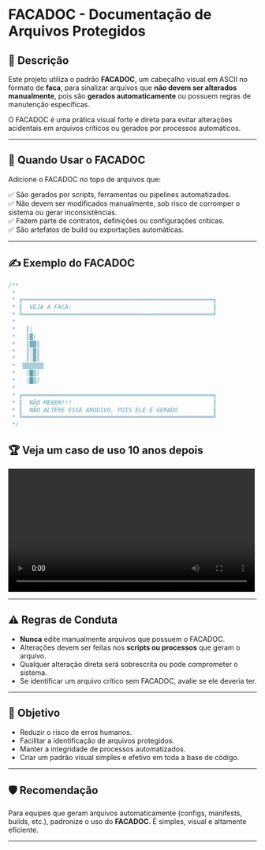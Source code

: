 
# FACADOC - Documentação de Arquivos Protegidos

## 📄 Descrição

Este projeto utiliza o padrão **FACADOC**, um cabeçalho visual em ASCII no formato de **faca**, para sinalizar arquivos que **não devem ser alterados manualmente**, pois são **gerados automaticamente** ou possuem regras de manutenção específicas.

O FACADOC é uma prática visual forte e direta para evitar alterações acidentais em arquivos críticos ou gerados por processos automáticos.

---

## 🔧 Quando Usar o FACADOC

Adicione o FACADOC no topo de arquivos que:

✅ São gerados por scripts, ferramentas ou pipelines automatizados.  
✅ Não devem ser modificados manualmente, sob risco de corromper o sistema ou gerar inconsistências.  
✅ Fazem parte de contratos, definições ou configurações críticas.  
✅ São artefatos de build ou exportações automáticas.  

---

## ✍️ Exemplo do FACADOC

```js
/**
 * 
 * ╔══════════════════════════════════════════════════════╗
 * ║  VEJA A FACA:                                        ║
 * ╚══════════════════════════════════════════════════════╝
 *
 *   ║\
 *   ║▓\
 *   ║▓▓║
 *   ║░▓║
 *   ║░▓║
 *  ▒▒▒▒▒▒
 *   ]█▒[
 *   ]█▒[
 * 
 * ╔══════════════════════════════════════════════════════╗
 * ║  NÃO MEXER!!!                                        ║
 * ║  NÃO ALTERE ESSE ARQUIVO, POIS ELE É GERADO          ║
 * ╚══════════════════════════════════════════════════════╝
 */
```

## 🏆 Veja um caso de uso 10 anos depois

<video width="500" controls>
  <source src="/cases/case-10-anos-depois.mp4" type="video/mp4">
  Seu navegador não suporta o vídeo.
</video>

---

## ⚠️ Regras de Conduta

- **Nunca** edite manualmente arquivos que possuem o FACADOC.  
- Alterações devem ser feitas nos **scripts ou processos** que geram o arquivo.  
- Qualquer alteração direta será sobrescrita ou pode comprometer o sistema.  
- Se identificar um arquivo crítico sem FACADOC, avalie se ele deveria ter.  

---

## 🎯 Objetivo

- Reduzir o risco de erros humanos.  
- Facilitar a identificação de arquivos protegidos.  
- Manter a integridade de processos automatizados.  
- Criar um padrão visual simples e efetivo em toda a base de código.  

---

## 🛡️ Recomendação

Para equipes que geram arquivos automaticamente (configs, manifests, builds, etc.), padronize o uso do **FACADOC**. É simples, visual e altamente eficiente.

---
